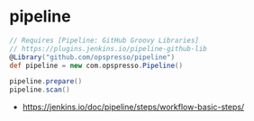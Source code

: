 # pipeline

```groovy
// Requires [Pipeline: GitHub Groovy Libraries]
// https://plugins.jenkins.io/pipeline-github-lib
@Library("github.com/opspresso/pipeline")
def pipeline = new com.opspresso.Pipeline()

pipeline.prepare()
pipeline.scan()
```

* <https://jenkins.io/doc/pipeline/steps/workflow-basic-steps/>
